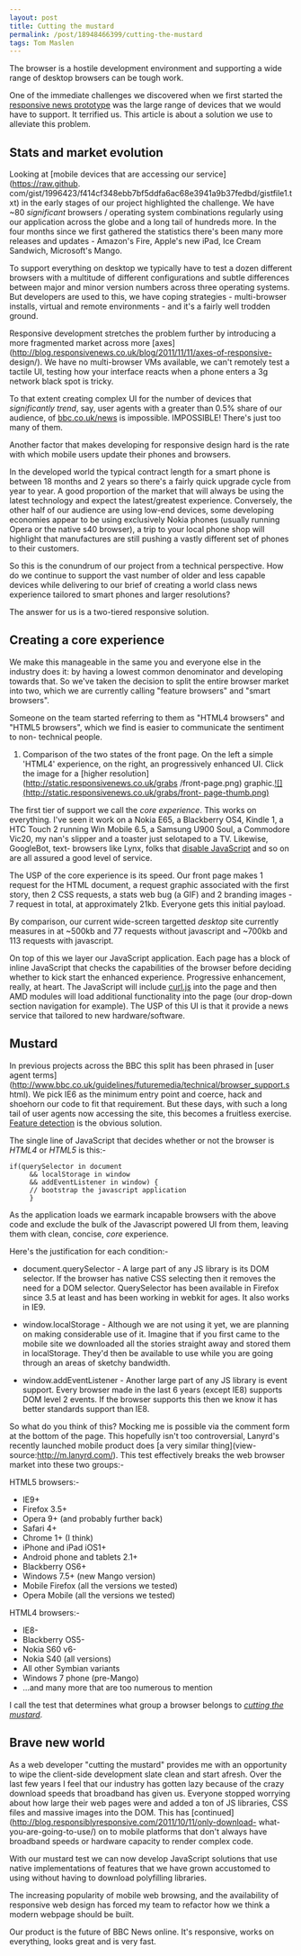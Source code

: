 ```yaml
---
layout: post
title: Cutting the mustard
permalink: /post/18948466399/cutting-the-mustard
tags: Tom Maslen
---
```

The browser is a hostile development environment and supporting a wide range
of desktop browsers can be tough work.

One of the immediate challenges we discovered when we first started the
[responsive news prototype](http://responsivenews.co.uk) was the large range
of devices that we would have to support. It terrified us. This article is
about a solution we use to alleviate this problem.

<!-- more -->

## Stats and market evolution

Looking at [mobile devices that are accessing our service](https://raw.github.
com/gist/1996423/f414cf348ebb7bf5ddfa6ac68e3941a9b37fedbd/gistfile1.txt) in
the early stages of our project highlighted the challenge. We have
~80 _significant_ browsers / operating system combinations regularly using our
application across the globe and a long tail of hundreds more. In the four
months since we first gathered the statistics there's been many more releases
and updates - Amazon's Fire, Apple's new iPad, Ice Cream Sandwich, Microsoft's
Mango.

To support everything on desktop we typically have to test a dozen different
browsers with a multitude of different configurations and subtle differences
between major and minor version numbers across three operating systems. But
developers are used to this, we have coping strategies - multi-browser
installs, virtual and remote environments - and it's a fairly well trodden
ground.

Responsive development stretches the problem further by introducing a more
fragmented market across more
[axes](http://blog.responsivenews.co.uk/blog/2011/11/11/axes-of-responsive-
design/). We have no multi-browser VMs available, we can't remotely test a
tactile UI, testing how your interface reacts when a phone enters a 3g network
black spot is tricky.

To that extent creating complex UI for the number of devices that
_significantly trend_, say, user agents with a greater than 0.5% share of our
audience, of [bbc.co.uk/news](http://www.bbc.co.uk/news) is impossible.
IMPOSSIBLE! There's just too many of them.

Another factor that makes developing for responsive design hard is the rate
with which mobile users update their phones and browsers.

In the developed world the typical contract length for a smart phone is
between 18 months and 2 years so there's a fairly quick upgrade cycle from
year to year. A good proportion of the market that will always be using the
latest technology and expect the latest/greatest experience. Conversely, the
other half of our audience are using low-end devices, some developing
economies appear to be using exclusively Nokia phones (usually running Opera
or the native s40 browser), a trip to your local phone shop will highlight
that manufactures are still pushing a vastly different set of phones to their
customers.

So this is the conundrum of our project from a technical perspective. How do
we continue to support the vast number of older and less capable devices while
delivering to our brief of creating a world class news experience tailored to
smart phones and larger resolutions?

The answer for us is a two-tiered responsive solution.

## Creating a core experience

We make this manageable in the same you and everyone else in the industry does
it: by having a lowest common denominator and developing towards that. So
we've taken the decision to split the entire browser market into two, which we
are currently calling "feature browsers" and "smart browsers".

Someone on the team started referring to them as "HTML4 browsers" and "HTML5
browsers", which we find is easier to communicate the sentiment to non-
technical people.

1. Comparison of the two states of the front page. On the left a simple
'HTML4' experience, on the right, an progressively enhanced UI. Click the
image for a [higher resolution](http://static.responsivenews.co.uk/grabs
/front-page.png) graphic.[![](http://static.responsivenews.co.uk/grabs/front-
page-thumb.png)](http://static.responsivenews.co.uk/grabs/front-page.png)

The first tier of support we call the _core experience_. This works on
everything. I've seen it work on a Nokia E65, a Blackberry OS4, Kindle 1, a
HTC Touch 2 running Win Mobile 6.5, a Samsung U900 Soul, a Commodore Vic20, my
nan's slipper and a toaster just selotaped to a TV. Likewise, GoogleBot, text-
browsers like Lynx, folks that [disable JavaScript](http://yfrog.com/kjh94pp)
and so on are all assured a good level of service.

The USP of the core experience is its speed. Our front page makes 1 request
for the HTML document, a request graphic associated with the first story, then
2 CSS requests, a stats web bug (a GIF) and 2 branding images - 7 request in
total, at approximately 21kb. Everyone gets this initial payload.

By comparison, our current wide-screen targetted _desktop_ site currently
measures in at ~500kb and 77 requests without javascript and ~700kb and 113
requests with javascript.

On top of this we layer our JavaScript application. Each page has a block of
inline JavaScript that checks the capabilities of the browser before deciding
whether to kick start the enhanced experience. Progressive enhancement,
really, at heart. The JavaScript will include
[curl.js](https://github.com/cujojs/curl) into the page and then AMD modules
will load additional functionality into the page (our drop-down section
navigation for example). The USP of this UI is that it provide a news service
that tailored to new hardware/software.

## Mustard

In previous projects across the BBC this split has been phrased in [user agent
terms](http://www.bbc.co.uk/guidelines/futuremedia/technical/browser_support.s
html). We pick IE6 as the minimum entry point and coerce, hack and shoehorn
our code to fit that requirement. But these days, with such a long tail of
user agents now accessing the site, this becomes a fruitless exercise.
[Feature
detection](https://developer.mozilla.org/en/Browser_Feature_Detection) is the
obvious solution.

The single line of JavaScript that decides whether or not the browser is
_HTML4_ or _HTML5_ is this:-

    
    
    if(querySelector in document
         && localStorage in window
         && addEventListener in window) {
         // bootstrap the javascript application
         }
    

As the application loads we earmark incapable browsers with the above code and
exclude the bulk of the Javascript powered UI from them, leaving them with
clean, concise, _core_ experience.

Here's the justification for each condition:-

  * document.querySelector - A large part of any JS library is its DOM selector. If the browser has native CSS selecting then it removes the need for a DOM selector. QuerySelector has been available in Firefox since 3.5 at least and has been working in webkit for ages. It also works in IE9.

  * window.localStorage - Although we are not using it yet, we are planning on making considerable use of it. Imagine that if you first came to the mobile site we downloaded all the stories straight away and stored them in localStorage. They'd then be available to use while you are going through an areas of sketchy bandwidth.

  * window.addEventListener - Another large part of any JS library is event support. Every browser made in the last 6 years (except IE8) supports DOM level 2 events. If the browser supports this then we know it has better standards support than IE8.

So what do you think of this? Mocking me is possible via the comment form at
the bottom of the page. This hopefully isn't too controversial, Lanyrd's
recently launched mobile product does [a very similar thing](view-
source:http://m.lanyrd.com/). This test effectively breaks the web browser
market into these two groups:-

HTML5 browsers:-

  * IE9+
  * Firefox 3.5+
  * Opera 9+ (and probably further back)
  * Safari 4+ 
  * Chrome 1+ (I think)
  * iPhone and iPad iOS1+
  * Android phone and tablets 2.1+
  * Blackberry OS6+
  * Windows 7.5+ (new Mango version)
  * Mobile Firefox (all the versions we tested)
  * Opera Mobile (all the versions we tested)

HTML4 browsers:-

  * IE8-
  * Blackberry OS5-
  * Nokia S60 v6-
  * Nokia S40 (all versions)
  * All other Symbian variants
  * Windows 7 phone (pre-Mango)
  * …and many more that are too numerous to mention

I call the test that determines what group a browser belongs to _[cutting the
mustard](http://www.phrases.org.uk/meanings/cut-the-mustard.html)_.

## Brave new world

As a web developer "cutting the mustard" provides me with an opportunity to
wipe the client-side development slate clean and start afresh. Over the last
few years I feel that our industry has gotten lazy because of the crazy
download speeds that broadband has given us. Everyone stopped worrying about
how large their web pages were and added a ton of JS libraries, CSS files and
massive images into the DOM. This has
[continued](http://blog.responsiblyresponsive.com/2011/10/11/only-download-
what-you-are-going-to-use/) on to mobile platforms that don't always have
broadband speeds or hardware capacity to render complex code.

With our mustard test we can now develop JavaScript solutions that use native
implementations of features that we have grown accustomed to using without
having to download polyfilling libraries.

The increasing popularity of mobile web browsing, and the availability of
responsive web design has forced my team to refactor how we think a modern
webpage should be built.

Our product is the future of BBC News online. It's responsive, works on
everything, looks great and is very fast.

